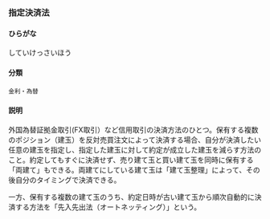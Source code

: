 <div style="display:none;">

## [あ行](securities-terms?id=あ行)
## [か行](securities-terms?id=か行)
## [さ行](securities-terms?id=さ行)

</div>

### 指定決済法

#### ひらがな

していけっさいほう

#### 分類

`金利・為替`

#### 説明

外国為替証拠金取引(FX取引）など信用取引の決済方法のひとつ。保有する複数のポジション（建玉）を反対売買注文によって決済する場合、自分が決済したい任意の建玉を指定し、指定した建玉に対して約定が成立した建玉を減らす方法のこと。約定してもすぐに決済せず、売り建て玉と買い建て玉を同時に保有する「両建て」もできる。両建てにしている建て玉は「建て玉整理」によって、その後自分のタイミングで決済できる。
 
一方、保有する複数の建て玉のうち、約定日時が古い建て玉から順次自動的に決済する方法を「先入先出法（オートネッティング）」という。

<div style="display:none;">

## [た行](securities-terms?id=た行)
## [な行](securities-terms?id=な行)
## [は行](securities-terms?id=は行)
## [ま行](securities-terms?id=ま行)
## [や行](securities-terms?id=や行)
## [ら行](securities-terms?id=ら行)
## [わ行](securities-terms?id=わ行)
## [英数字・記号](securities-terms?id=英数字・記号)

</div>

